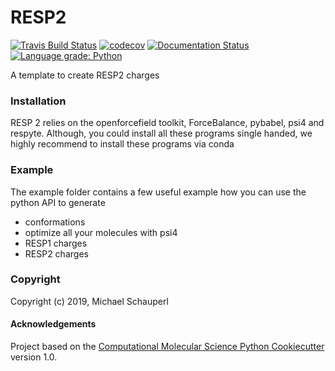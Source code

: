 RESP2
==============================
[//]: # (Badges)
[![Travis Build Status](https://travis-ci.com/MSCHAUPERL/RESP2.png)](https://travis-ci.com/MSCHAUPERL/RESP2)
[![codecov](https://codecov.io/gh/MSCHAUPERL/RESP2/branch/master/graph/badge.svg)](https://codecov.io/gh/MSCHAUPERL/RESP2/branch/master)
[![Documentation Status](https://readthedocs.org/projects/resp2/badge/?version=latest)](https://resp2.readthedocs.io/en/latest/?badge=latest)
[![Language grade: Python](https://img.shields.io/lgtm/grade/python/g/MSchauperl/RESP2.svg?logo=lgtm&logoWidth=18)](https://lgtm.com/projects/g/MSchauperl/RESP2/context:python)

A template to create RESP2 charges


### Installation
RESP 2 relies on the openforcefield toolkit, ForceBalance, pybabel, psi4 and respyte. Although, you could
install all these programs single handed, we highly recommend to install these programs via conda


### Example

The example folder contains a few useful example how you can use the python API to generate
 
 - conformations
 - optimize all your molecules with psi4
 - RESP1 charges
 - RESP2 charges


### Copyright

Copyright (c) 2019, Michael Schauperl


#### Acknowledgements
 
Project based on the 
[Computational Molecular Science Python Cookiecutter](https://github.com/molssi/cookiecutter-cms) version 1.0.
